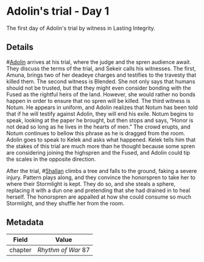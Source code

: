 # Adolin's trial - Day 1
The first day of Adolin's trial by witness in Lasting Integrity.

## Details
#[Adolin](adolin) arrives at his trial, where the judge and the spren audience await. They discuss the terms of the trial, and Sekeir calls his witnesses. The first, Amuna, brings two of her deadeye charges and testifies to the travesty that killed them. The second witness is Blended. She not only says that humans should not be trusted, but that they might even consider bonding with the Fused as the rightful heirs of the land. However, she would rather no bonds happen in order to ensure that no spren will be killed. The third witness is Notum. He appears in uniform, and Adolin realizes that Notum has been told that if he will testify against Adolin, they will end his exile. Notum begins to speak, looking at the paper he brought, but then stops and says, “Honor is not dead so long as he lives in the hearts of men.” The crowd erupts, and Notum continues to bellow this phrase as he is dragged from the room. Adolin goes to speak to Kelek and asks what happened. Kelek tells him that the stakes of this trial are much more than he thought because some spren are considering joining the highspren and the Fused, and Adolin could tip the scales in the opposite direction.

After the trial, #[Shallan](shallan) climbs a tree and falls to the ground, faking a severe injury. Pattern plays along, and they convince the honorspren to take her to where their Stormlight is kept. They do so, and she steals a sphere, replacing it with a dun one and pretending that she had drained in to heal herself. The honorspren are appalled at how she could consume so much Stormlight, and they shuffle her from the room. 

## Metadata
| Field | Value |
| ----- | ----- |
| chapter | *Rhythm of War* 87 |